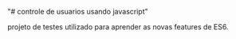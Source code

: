 "# controle de usuarios usando javascript" 

projeto de testes utilizado para aprender as novas features de ES6.